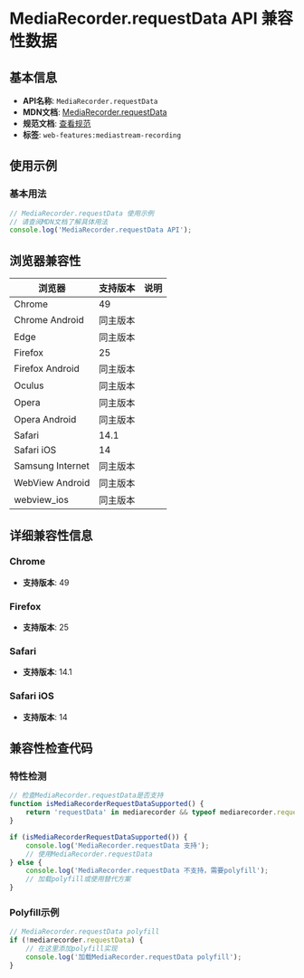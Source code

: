 # MediaRecorder.requestData API 兼容性数据

## 基本信息

- **API名称**: `MediaRecorder.requestData`
- **MDN文档**: [MediaRecorder.requestData](https://developer.mozilla.org/docs/Web/API/MediaRecorder/requestData)
- **规范文档**: [查看规范](https://w3c.github.io/mediacapture-record/#dom-mediarecorder-requestdata)
- **标签**: `web-features:mediastream-recording`

## 使用示例

### 基本用法

```javascript
// MediaRecorder.requestData 使用示例
// 请查阅MDN文档了解具体用法
console.log('MediaRecorder.requestData API');
```

## 浏览器兼容性

| 浏览器 | 支持版本 | 说明 |
|--------|----------|------|
| Chrome | 49 |  |
| Chrome Android | 同主版本 |  |
| Edge | 同主版本 |  |
| Firefox | 25 |  |
| Firefox Android | 同主版本 |  |
| Oculus | 同主版本 |  |
| Opera | 同主版本 |  |
| Opera Android | 同主版本 |  |
| Safari | 14.1 |  |
| Safari iOS | 14 |  |
| Samsung Internet | 同主版本 |  |
| WebView Android | 同主版本 |  |
| webview_ios | 同主版本 |  |

## 详细兼容性信息

### Chrome

- **支持版本**: 49

### Firefox

- **支持版本**: 25

### Safari

- **支持版本**: 14.1

### Safari iOS

- **支持版本**: 14

## 兼容性检查代码

### 特性检测

```javascript
// 检查MediaRecorder.requestData是否支持
function isMediaRecorderRequestDataSupported() {
    return 'requestData' in mediarecorder && typeof mediarecorder.requestData === 'function';
}

if (isMediaRecorderRequestDataSupported()) {
    console.log('MediaRecorder.requestData 支持');
    // 使用MediaRecorder.requestData
} else {
    console.log('MediaRecorder.requestData 不支持，需要polyfill');
    // 加载polyfill或使用替代方案
}
```

### Polyfill示例

```javascript
// MediaRecorder.requestData polyfill
if (!mediarecorder.requestData) {
    // 在这里添加polyfill实现
    console.log('加载MediaRecorder.requestData polyfill');
}
```

